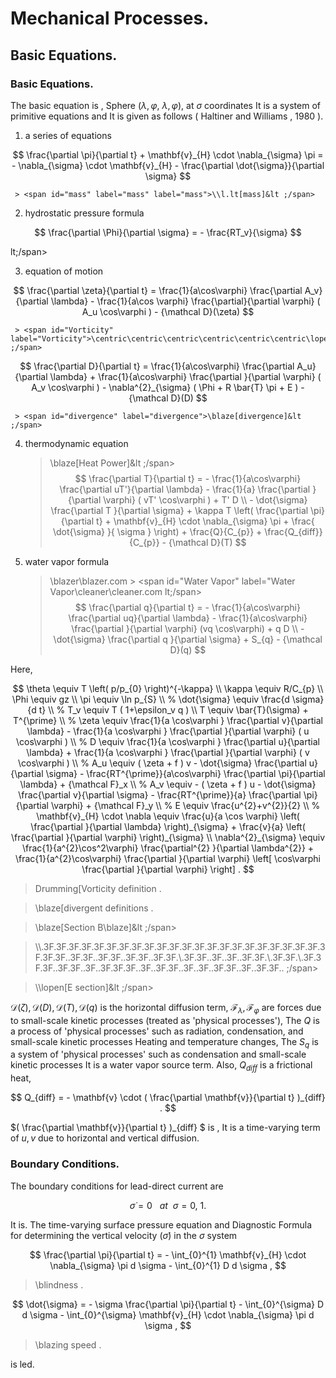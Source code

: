 # Mechanical Processes.

## Basic Equations.

### Basic Equations.

The basic equation is ,
Sphere ($\lambda,\varphi$, $\lambda,\varphi$), at $\sigma$ coordinates It is a system of primitive equations and
It is given as follows ( Haltiner and Williams , 1980 ).

1. a series of equations
     
$$
  \frac{\partial \pi}{\partial t} 
    + \mathbf{v}_{H} \cdot \nabla_{\sigma} \pi
     =  - \nabla_{\sigma} \cdot \mathbf{v}_{H} 
          - \frac{\partial \dot{\sigma}}{\partial \sigma}
$$

     > <span id="mass" label="mass" label="mass">\\l.lt[mass]&lt ;/span>

2. hydrostatic pressure formula
     
$$
  \frac{\partial \Phi}{\partial \sigma} = - \frac{RT_v}{\sigma} 
$$

  lt;/span>

3. equation of motion
     
$$
  \frac{\partial \zeta}{\partial t} 
     =   \frac{1}{a\cos\varphi}
            \frac{\partial A_v}{\partial \lambda}
          - \frac{1}{a\cos \varphi}
            \frac{\partial}{\partial \varphi} ( A_u \cos\varphi )
          - {\mathcal D}(\zeta) 
$$

     > <span id="Vorticity" label="Vorticity">\centric\centric\centric\centric\centric\centric\lopen}&lt ;/span>
     
$$
  \frac{\partial D}{\partial t} 
     =    \frac{1}{a\cos\varphi}
            \frac{\partial A_u}{\partial \lambda}
          + \frac{1}{a\cos\varphi}
            \frac{\partial }{\partial \varphi} ( A_v \cos\varphi )
          - \nabla^{2}_{\sigma}
           ( \Phi + R \bar{T} \pi + E ) 
          - {\mathcal D}(D) 
$$

     > <span id="divergence" label="divergence">\blaze[divergence]&lt ;/span>

4. thermodynamic equation
     
     > <span id="Heat Power" label="Heat Power">\blaze[Heat Power]&lt ;/span>
$$
  \frac{\partial T}{\partial t}
     =  - \frac{1}{a\cos\varphi}
               \frac{\partial uT'}{\partial \lambda}
          - \frac{1}{a}
               \frac{\partial }{\partial \varphi} ( vT' \cos\varphi )
          + T' D  \\
        - \dot{\sigma} 
              \frac{\partial T }{\partial \sigma}
          + \kappa T \left( \frac{\partial \pi}{\partial t}
                            + \mathbf{v}_{H} \cdot \nabla_{\sigma} \pi 
                            + \frac{ \dot{\sigma} }{ \sigma } 
                     \right)
          + \frac{Q}{C_{p}}
          + \frac{Q_{diff}}{C_{p}}
          - {\mathcal D}(T) 
$$
 


5. water vapor formula
     
     > <span id="Water Vapor" label="Water Vapor">\blazer\blazer.com > <span id="Water Vapor" label="Water Vapor\cleaner\cleaner\.com lt;/span>
$$
  \frac{\partial q}{\partial t}
   =  - \frac{1}{a\cos\varphi}
               \frac{\partial uq}{\partial \lambda}
          - \frac{1}{a\cos\varphi}
               \frac{\partial }{\partial \varphi} (vq \cos\varphi)
          + q D  \\
        - \dot{\sigma} \frac{\partial q }{\partial \sigma}
          + S_{q}
          - {\mathcal D}(q) 
$$
 


Here,

$$
\theta  \equiv  T \left( p/p_{0} \right)^{-\kappa} \\
\kappa  \equiv  R/C_{p} \\
  \Phi  \equiv  gz \\
   \pi  \equiv  \ln p_{S} \\
%
 \dot{\sigma}  \equiv   \frac{d \sigma}{d t} \\
%
     T_v  \equiv  T ( 1+\epsilon_v q ) \\
     T  \equiv   \bar{T}(\sigma) + T^{\prime} \\
%
 \zeta  \equiv  \frac{1}{a \cos\varphi }
                    \frac{\partial v}{\partial \lambda} 
             -    \frac{1}{a \cos\varphi }
                    \frac{\partial }{\partial \varphi}
                    ( u \cos\varphi ) \\
%
     D  \equiv  \frac{1}{a \cos\varphi }
                    \frac{\partial u}{\partial \lambda} 
             +    \frac{1}{a \cos\varphi }
                    \frac{\partial }{\partial \varphi}
                    ( v \cos\varphi ) \\
%
    A_u  \equiv   ( \zeta + f ) v
             - \dot{\sigma} \frac{\partial u}{\partial \sigma} 
             - \frac{RT^{\prime}}{a\cos\varphi} 
                  \frac{\partial \pi}{\partial \lambda} 
             + {\mathcal F}_x \\
%
    A_v  \equiv  - ( \zeta + f ) u
             - \dot{\sigma} \frac{\partial v}{\partial \sigma} 
             - \frac{RT^{\prime}}{a}
                  \frac{\partial \pi}{\partial \varphi} 
             + {\mathcal F}_y \\
%
     E  \equiv   \frac{u^{2}+v^{2}}{2} \\
%
 \mathbf{v}_{H} \cdot \nabla
        \equiv  \frac{u}{a \cos \varphi} 
         \left( \frac{\partial }{\partial \lambda} \right)_{\sigma}
     + \frac{v}{a}
         \left( \frac{\partial }{\partial \varphi} \right)_{\sigma} 
            \\
  \nabla^{2}_{\sigma}  
        \equiv  
               \frac{1}{a^{2}\cos^2\varphi} 
                 \frac{\partial^{2} }{\partial \lambda^{2}} 
             + \frac{1}{a^{2}\cos\varphi} 
                 \frac{\partial }{\partial \varphi}
                 \left[ \cos\varphi
                       \frac{\partial }{\partial \varphi} \right]  .
$$
 
 
 
 
 
 
 
> <span id="Vorticity definition" label="Vorticity definition">Drumming[Vorticity definition </span>.
 
> <span id="divergent definitions" label="divergent definitions">\blaze[divergent definitions </span>.
 
> <span id="Section B" label="Section B" label="Section B" >\blaze[Section B\blaze]&lt ;/span>
 
> <span id="Section A" label="Section A" label="Section A">\\\\\.3F\.3F\.3F\.3F\.3F\.3F\.3F\.3F\.3F\.3F\.3F\.3F\.3F\.3F\.3F.3F\.3F\.3F.3F.3F\.3F.3F.3F\.3F.3F.\.3F.3F.\.3F.3F.\.3F.3F.\.3F.3F.\\.3F.3F.\.3F.\.3F.\.3F.3F.\\.3F.3F.\\.3F.3F.3F.\.3F.3F.\.3F.\.3F.3F.3F.\.3F.\.3F.3F.\.3F.\.3F.\.3F.3F.\.3F.\.3F.3F.\. ;/span>
 
> <span id="Section E" label="Section E" label="Section E.">\\\lopen[E section]&lt ;/span>
 
 


${\mathcal D}(\zeta), {\mathcal D}(D), {\mathcal D}(T), {\mathcal D}(q)$
is the horizontal diffusion term,
${\mathcal F}_\lambda, {\mathcal F}_\varphi$
are forces due to small-scale kinetic processes (treated as 'physical processes'),
The $Q$ is a process of 'physical processes' such as radiation, condensation, and small-scale kinetic processes
Heating and temperature changes,
The $S_q$ is a system of 'physical processes' such as condensation and small-scale kinetic processes
It is a water vapor source term.
Also, $Q_{diff}$ is a frictional heat,

$$
  Q_{diff}
 = - \mathbf{v} \cdot  ( \frac{\partial \mathbf{v}}{\partial t} )_{diff} .
$$


$( \frac{\partial \mathbf{v}}{\partial t} )_{diff} $ is ,
It is a time-varying term of $u,v$ due to horizontal and vertical diffusion.

### Boundary Conditions.

The boundary conditions for lead-direct current are

$$
  \dot{\sigma} = 0  \ \ \ at \ \ \sigma = 0 , \ 1 .
$$


It is. 
The time-varying surface pressure equation and
Diagnostic Formula for determining the vertical velocity ($\dot{\sigma}$) in the $\sigma$ system

$$
   \frac{\partial \pi}{\partial t}
   = - \int_{0}^{1} \mathbf{v}_{H} \cdot \nabla_{\sigma} \pi d \sigma
     - \int_{0}^{1} D  d \sigma ,
$$

> <span id="barometric pressure trend" label="barometric trend">\blindness </span>.

$$
   \dot{\sigma} 
   = - \sigma 
     \frac{\partial \pi}{\partial t}
     - \int_{0}^{\sigma} D d \sigma
     - \int_{0}^{\sigma} 
         \mathbf{v}_{H} \cdot \nabla_{\sigma} \pi d \sigma ,
$$

> <span id="vertical speed" label="vertical speed">\blazing speed </span>.

is led.


